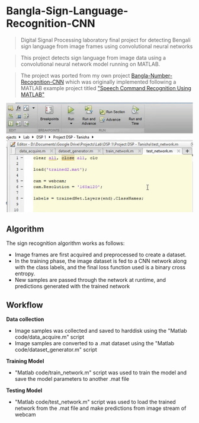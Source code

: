 # Bangla-Sign-Language-Recognition-CNN

> Digital Signal Processing laboratory final project for detecting Bengali sign language from image frames using convolutional neural networks

> This project detects sign language from image data using a convolutional neural network model running on MATLAB.

> The project was ported from my own project <a href="https://github.com/ClockWorkKid/Bangla-Number-Recognition-CNN">Bangla-Number-Recognition-CNN</a> which was originally implemented following a MATLAB example project titled <a href="https://www.mathworks.com/help/deeplearning/ug/deep-learning-speech-recognition.html">"Speech Command Recognition Using MATLAB"</a> 

![Testing Algorithm](screenshots/test.gif)


## Algorithm

The sign recognition algorithm works as follows:

- Image frames are first acquired and preprocessed to create a dataset.
- In the training phase, the image dataset is fed to a CNN network along with the class labels, and the final loss function used is a binary cross entropy.
- New samples are passed through the network at runtime, and predictions generated with the trained network


## Workflow

**Data collection**
- Image samples was collected and saved to harddisk using the "Matlab code/data_acquire.m" script
- Image samples are converted to a .mat dataset using the "Matlab code/dataset_generator.m" script

**Training Model**

- "Matlab code/train_network.m" script was used to train the model and save the model parameters to another .mat file

**Testing Model**

- "Matlab code/test_network.m" script was used to load the trained network from the .mat file and make predictions from image stream of webcam






